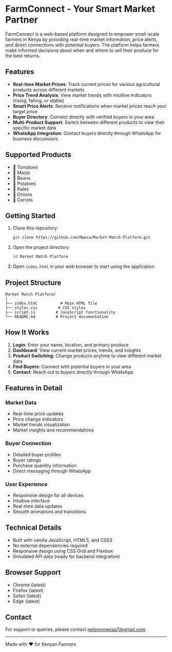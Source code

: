 # FarmConnect - Your Smart Market Partner

FarmConnect is a web-based platform designed to empower small-scale farmers in Kenya by providing real-time market information, price alerts, and direct connections with potential buyers. The platform helps farmers make informed decisions about when and where to sell their produce for the best returns.

## Features 

- **Real-time Market Prices**: Track current prices for various agricultural products across different markets
- **Price Trend Analysis**: View market trends with intuitive indicators (rising, falling, or stable)
- **Smart Price Alerts**: Receive notifications when market prices reach your target price
- **Buyer Directory**: Connect directly with verified buyers in your area
- **Multi-Product Support**: Switch between different products to view their specific market data
- **WhatsApp Integration**: Contact buyers directly through WhatsApp for business discussions

## Supported Products 

- 🍅 Tomatoes
- 🌽 Maize
- 🫘 Beans
- 🥔 Potatoes
- 🥬 Kales
- 🧅 Onions
- 🥕 Carrots

## Getting Started 

1. Clone this repository:
   ```bash
   git clone https://github.com/Mwosa/Market-Match-Platform.git
   ```

2. Open the project directory:
   ```bash
   cd Market Match Platform
   ```

3. Open `index.html` in your web browser to start using the application.

## Project Structure 

```
Market Match Platform/
│
├── index.html          # Main HTML file
├── styles.css         # CSS styles
├── script.js         # JavaScript functionality
└── README.md         # Project documentation
```

## How It Works 

1. **Login**: Enter your name, location, and primary produce
2. **Dashboard**: View current market prices, trends, and insights
3. **Product Switching**: Change products anytime to view different market data
4. **Find Buyers**: Connect with potential buyers in your area
5. **Contact**: Reach out to buyers directly through WhatsApp

## Features in Detail 

### Market Data
- Real-time price updates
- Price change indicators
- Market trends visualization
- Market insights and recommendations

### Buyer Connection
- Detailed buyer profiles
- Buyer ratings
- Purchase quantity information
- Direct messaging through WhatsApp

### User Experience
- Responsive design for all devices
- Intuitive interface
- Real-time data updates
- Smooth animations and transitions

## Technical Details 

- Built with vanilla JavaScript, HTML5, and CSS3
- No external dependencies required
- Responsive design using CSS Grid and Flexbox
- Simulated API data (ready for backend integration)

## Browser Support 

- Chrome (latest)
- Firefox (latest)
- Safari (latest)
- Edge (latest)


## Contact 

For support or queries, please contact nelsonmwosa7@gmail.com.

---

Made with ❤️ for Kenyan Farmers 
